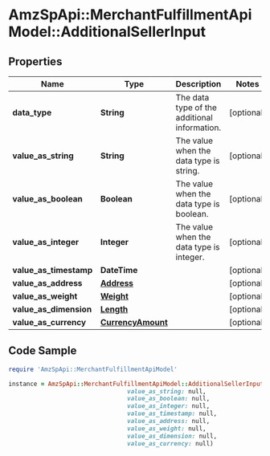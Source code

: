 # AmzSpApi::MerchantFulfillmentApiModel::AdditionalSellerInput

## Properties

Name | Type | Description | Notes
------------ | ------------- | ------------- | -------------
**data_type** | **String** | The data type of the additional information. | [optional] 
**value_as_string** | **String** | The value when the data type is string. | [optional] 
**value_as_boolean** | **Boolean** | The value when the data type is boolean. | [optional] 
**value_as_integer** | **Integer** | The value when the data type is integer. | [optional] 
**value_as_timestamp** | **DateTime** |  | [optional] 
**value_as_address** | [**Address**](Address.md) |  | [optional] 
**value_as_weight** | [**Weight**](Weight.md) |  | [optional] 
**value_as_dimension** | [**Length**](Length.md) |  | [optional] 
**value_as_currency** | [**CurrencyAmount**](CurrencyAmount.md) |  | [optional] 

## Code Sample

```ruby
require 'AmzSpApi::MerchantFulfillmentApiModel'

instance = AmzSpApi::MerchantFulfillmentApiModel::AdditionalSellerInput.new(data_type: null,
                                 value_as_string: null,
                                 value_as_boolean: null,
                                 value_as_integer: null,
                                 value_as_timestamp: null,
                                 value_as_address: null,
                                 value_as_weight: null,
                                 value_as_dimension: null,
                                 value_as_currency: null)
```



